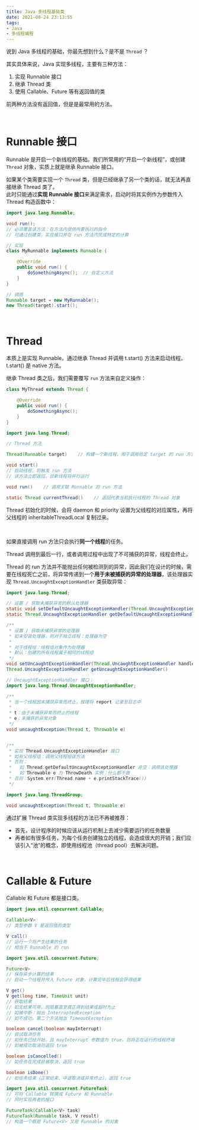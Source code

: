 ```yaml
---
title: Java 多线程基础类
date: 2021-08-24 23:13:55
tags:
- Java
- 多线程编程
---
```


说到 Java 多线程的基础，你最先想到什么？是不是 `Thread` ？

<!-- more -->

其实具体来说，Java 实现多线程，主要有三种方法：
1. 实现 Runnable 接口
2. 继承 Thread 类
3. 使用 Callable、Future 等有返回值的类

前两种方法没有返回值，但是是最常用的方法。

<br/>

# Runnable 接口

Runnable 是开启一个新线程的基础。我们所常用的“开启一个新线程”，或创建 `Thread` 对象，实质上就是继承 Runnable 接口。

如果某个类需要实现一个 `Thread` 类，但是已经继承了另一个类的话，就无法再直接继承 Thread 类了。  
此时只能通过**实现 Runnable 接口**来满足需求，启动时将其实例作为参数传入 Thread 构造函数中：

```java
import java.lang.Runnable;

void run();
// 必须覆盖该方法：在方法内提供所要执行的指令
// 可通过创建类，实现接口并在 run 方法内完成特定的计算
```

```java
// 实现
class MyRunnable implements Runnable {

    @Override
    public void run() {
        doSomethingAsync();  // 自定义方法
    }
}

// 调用
Runnable target = new MyRunnable();
new Thread(target).start();
```

<br/>

# Thread

本质上是实现 Runnable。通过继承 Thread 并调用 t.start() 方法来启动线程。  
t.start() 是 native 方法。

继承 Thread 类之后，我们需要覆写 `run` 方法来自定义操作：
```java
class MyThread extends Thread {

    @Override
    public void run() {
        doSomethingAsync();
    }
}
```

```java
import java.lang.Thread;

// Thread 方法

Thread(Runnable target)    // 构建一个新线程，用于调用给定 target 的 run 方法

void start()
// 启动线程，将触发 run 方法
// 该方法立即返回，且新线程将并行运行

void run()    // 调用关联 Runnable 的 run 方法

static Thread currentThread()    // 返回代表当前执行线程的 Thread 对象
```

Thread 初始化的时候，会将 daemon 和 priority 设置为父线程的对应属性，再将父线程的 inheritableThreadLocal 复制过来。

<br/>

如果直接调用 run 方法只会执行**同一个线程**的任务。

Thread 调用到最后一行，或者调用过程中出现了不可捕获的异常，线程会终止。

Thread 的 run 方法并不能抛出任何被检测到的异常，因此我们在设计的时候，需要在线程死亡之前，将异常传递到一个**用于未被捕获的异常的处理器**，该处理器实现 `Thread.UncaughtExceptionHandler` 类获取异常：

```java
import java.lang.Thread;

// 设置 / 获取未捕获异常的默认处理器
static void setDefaultUncaughtExceptionHandler(Thread.UncaughtExceptionHandler handler)
static Thread.UncaughtExceptionHandler getDefaultUncaughtExceptionHandler()

/**
 * 设置 / 获取未捕获异常的处理器
 * 如未安装处理器，则对于独立线程：处理器为空
 * 
 * 对于线程组：线程组对象作为处理器
 * 默认：创建的所有线程属于相同的线程组
 */
void setUncaughtExceptionHandler(Thread.UncaughtExceptionHandler handler)
Thread.UncaughtExceptionHandler getUncaughtExceptionHandler()

```

```java
// UncaughtExceptionHandler 接口：
import java.lang.Thread.UncaughtExceptionHandler;

/**
 * 当一个线程因未捕获异常而终止，按理将 report 记录至日志中
 * 
 * t：由于未捕获异常而终止的线程
 * e：未捕获的异常对象
 */
void uncaughtException(Thread t, Throwable e)


/**
 * 实现 Thread.UncaughtExceptionHandler 接口
 * 如有父线程组：调用父线程组该方法
 * 否则：
 *   如 Thread.getDefaultUncaughtExceptionHandler 非空：调用该处理器
 *   如 Throwable e 为 ThrowDeath 实例：什么都不做
 * 否则：System.err(Thread.name + e.printStackTrace())
 */

import java.lang.ThreadGroup;

void uncaughtException(Thread t, Throwable e)
```

通过扩展 Thread 类实现多线程的方法已不再被推荐：
* 首先，设计程序的时候应该从运行机制上去减少需要运行的任务数量
* 再者如有很多任务，为每个任务创建独立的线程，会造成很大的开销；我们应该引入“池”的概念，即使用线程池（thread pool）去解决问题。

<br/>

# Callable & Future

Callable 和 Future 都是接口类。

```java
import java.util.concurrent.Callable;

Callable<V>
// 类型参数 V 是返回值的类型

V call()
// 运行一个将产生结果的任务
// 相当于 Runnable 的 run
```

```java
import java.util.concurrent.Future;

Future<V>
// 保存异步计算的结果
// 启动一个线程并传入 Future 对象，计算完毕后线程会获得结果

V get()
V get(long time, TimeUnit unit)
// 获取结果
// 如无结果可用，则阻塞直至真正得到结果或超时为止
// 如被中断：抛出 InterruptedException
// 如不成功，第二个方法抛出 TimeoutException

boolean cancel(boolean mayInterrupt)
// 尝试取消任务
// 如任务已经开始，且 mayInterrupt 参数值为 true，则将正在运行的线程终端
// 如被成功取消则返回 true

boolean isCancelled()
// 如任务在完成前被取消，返回 true

boolean isDone()
// 如任务结束（正常结束、中途取消或异常终止），返回 true
```

```java
import java.util.concurrent.FutureTask;
// 可将 Callable 转换成 Future 和 Runnable
// 同时实现两者的接口

FutureTask(Callable<V> task)
FutureTask(Runnable task, V result)
// 构造一个既是 Future<V> 又是 Runnable 的对象
```
